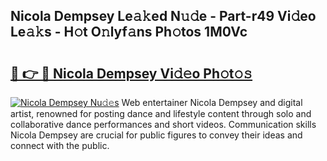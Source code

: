 ## Nicola Dempsey Le𝚊𝚔ed N𝚞𝚍e - Part-r49 Vi𝚍eo Le𝚊𝚔s - H𝚘t O𝚗lyf𝚊ns Ph𝚘tos 1M0Vc

# <h2><a href="http://hf3s8c.feru.top/?c=Nicola+Dempsey">🔗 👉 🔴 Nicola Dempsey Vi𝚍𝚎o Ph𝚘t𝚘𝚜</a></h2>

[![Nicola Dempsey Nu𝚍𝚎s](https://i.imgur.com/0TWrTi3.gif)](http://hf3s8c.feru.top/?c=Nicola+Dempsey)
Web entertainer Nicola Dempsey and digital artist, renowned for posting dance and lifestyle content through solo and collaborative dance performances and short videos. Communication skills Nicola Dempsey are crucial for public figures to convey their ideas and connect with the public. 
